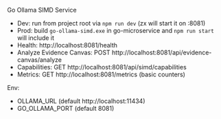 Go Ollama SIMD Service

- Dev: run from project root via `npm run dev` (zx will start it on :8081)
- Prod: build `go-ollama-simd.exe` in go-microservice and `npm run start` will include it
- Health: http://localhost:8081/health
- Analyze Evidence Canvas: POST http://localhost:8081/api/evidence-canvas/analyze
- Capabilities: GET http://localhost:8081/api/simd/capabilities
- Metrics: GET http://localhost:8081/metrics (basic counters)

Env:

- OLLAMA_URL (default http://localhost:11434)
- GO_OLLAMA_PORT (default 8081)
